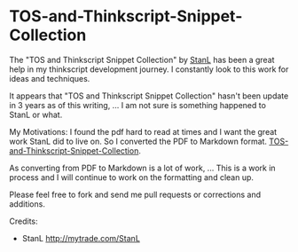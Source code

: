 # TOS-and-Thinkscript-Snippet-Collection

The "TOS and Thinkscript Snippet Collection" by [StanL]( http://mytrade.com/StanL) has been a great help in my thinkscript development journey.  I constantly look to this work for ideas and techniques.

It appears that "TOS and Thinkscript Snippet Collection" hasn't been update in 3 years as of this writing, ...  I am not sure is something happened to StanL or what.

My Motivations:  I found the pdf hard to read at times and I want the great work StanL did to live on.  So I converted the PDF to Markdown format.  [TOS-and-Thinkscript-Snippet-Collection](https://github.com/jshingler/TOS-and-Thinkscript-Snippet-Collection/blob/master/TOS%20%26%20ThinkScript%20Snippet%20Collection.md). 

As converting from PDF to Markdown is a lot of work, ... This is a work in process and I will continue to work on the formatting and clean up.

Please feel free to fork and send me pull requests or corrections and additions.

Credits:
- StanL  http://mytrade.com/StanL
